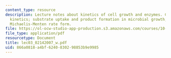 ```yaml
---
content_type: resource
description: Lecture notes about kinetics of cell growth and enzymes. Cell growth
  kinetics; substrate uptake and product formation in microbial growth; enzyme kinetics,
  Michaelis-Menten rate form.
file: https://ol-ocw-studio-app-production.s3.amazonaws.com/courses/10-37-chemical-and-biological-reaction-engineering-spring-2007/866a0818a4bf6240830298853b9e9985_lec03_02142007_w.pdf
file_type: application/pdf
resourcetype: Document
title: lec03_02142007_w.pdf
uid: 866a0818-a4bf-6240-8302-98853b9e9985
---
```

